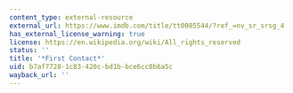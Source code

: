 ```yaml
---
content_type: external-resource
external_url: https://www.imdb.com/title/tt0085544/?ref_=nv_sr_srsg_4
has_external_license_warning: true
license: https://en.wikipedia.org/wiki/All_rights_reserved
status: ''
title: '*First Contact*'
uid: b7af7728-1c83-420c-bd1b-bce6cc0b6a5c
wayback_url: ''
---
```

